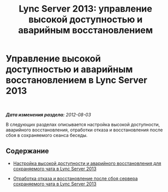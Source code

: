 ﻿---
title: 'Lync Server 2013: управление высокой доступностью и аварийным восстановлением'
TOCTitle: Управление высокой доступностью и аварийным восстановлением
ms:assetid: 64af9aad-6e35-43d1-a6ec-ee3f36898782
ms:mtpsurl: https://technet.microsoft.com/ru-ru/library/Gg398457(v=OCS.15)
ms:contentKeyID: 49309981
ms.date: 05/19/2016
mtps_version: v=OCS.15
ms.translationtype: HT
---

# Управление высокой доступностью и аварийным восстановлением в Lync Server 2013

 

_**Дата изменения раздела:** 2012-08-03_

В следующих разделах описывается настройка высокой доступности, аварийного восстановления, отработки отказа и восстановления после сбоя в сохраняемого сеанса беседы.

## Содержание

  - [Настройка высокой доступности и аварийного восстановления для сохраняемого чата в Lync Server 2013](lync-server-2013-configuring-for-persistent-chat-high-availability-and-disaster-recovery.md)

  - [Отработка отказа и восстановление после сбоя сервера сохраняемого чата в Lync Server 2013](lync-server-2013-failing-over-and-failing-back-persistent-chat-server.md)

